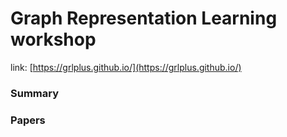 # Graph Representation Learning workshop

link: [https://grlplus.github.io/](https://grlplus.github.io/)

### Summary

### Papers